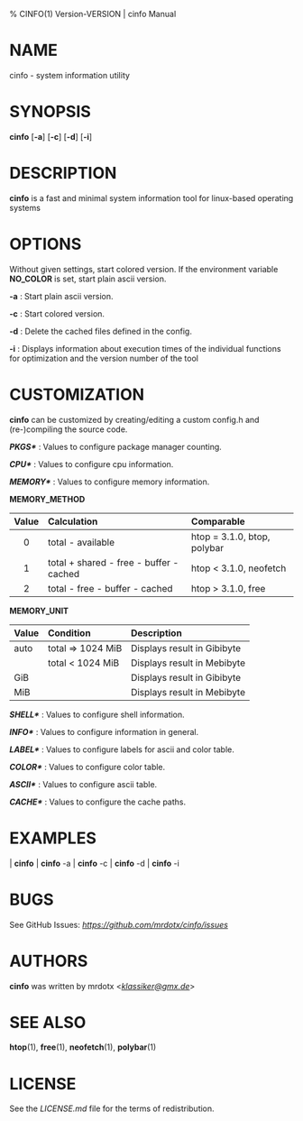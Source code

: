 % CINFO(1) Version\-VERSION | cinfo Manual

# NAME

cinfo - system information utility

# SYNOPSIS

**cinfo** [**-a**] [**-c**] [**-d**] [**-i**]

# DESCRIPTION

**cinfo** is a fast and minimal system information tool for linux-based operating systems

# OPTIONS

Without given settings, start colored version. If the environment variable **NO_COLOR** is set, start plain ascii version.

**-a**
: Start plain ascii version.

**-c**
: Start colored version.

**-d**
: Delete the cached files defined in the config.

**-i**
: Displays information about execution times of the individual functions for optimization and the version number of the tool

# CUSTOMIZATION

**cinfo** can be customized by creating/editing a custom config.h and (re-)compiling the source code.

***PKGS\****
: Values to configure package manager counting.

***CPU\****
: Values to configure cpu information.

***MEMORY\****
: Values to configure memory information.

**MEMORY_METHOD**

| Value | Calculation                             | Comparable                  |
| :---: | :-------------------------------------- | :-------------------------- |
| 0     | total - available                       | htop = 3.1.0, btop, polybar |
| 1     | total + shared - free - buffer - cached | htop < 3.1.0, neofetch      |
| 2     | total - free - buffer - cached          | htop > 3.1.0, free          |

**MEMORY_UNIT**

| Value | Condition         | Description                 |
| :---- | :---------------- | :-------------------------- |
| auto  | total => 1024 MiB | Displays result in Gibibyte |
|       | total < 1024 MiB  | Displays result in Mebibyte |
| GiB   |                   | Displays result in Gibibyte |
| MiB   |                   | Displays result in Mebibyte |

***SHELL\****
: Values to configure shell information.

***INFO\****
: Values to configure information in general.

***LABEL\****
: Values to configure labels for ascii and color table.

***COLOR\****
: Values to configure color table.

***ASCII\****
: Values to configure ascii table.

***CACHE\****
: Values to configure the cache paths.

# EXAMPLES

| **cinfo**
| **cinfo** -a
| **cinfo** -c
| **cinfo** -d
| **cinfo** -i

# BUGS

See GitHub Issues: *https://github.com/mrdotx/cinfo/issues*

# AUTHORS

**cinfo** was written by mrdotx <*klassiker@gmx.de*>

# SEE ALSO

**htop**(1), **free**(1), **neofetch**(1), **polybar**(1)

# LICENSE

See the *LICENSE.md* file for the terms of redistribution.
